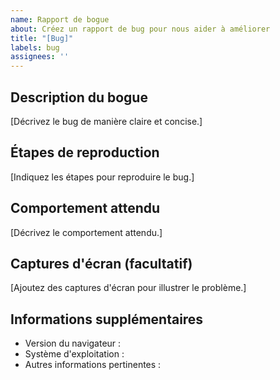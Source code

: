 ```yaml
---
name: Rapport de bogue
about: Créez un rapport de bug pour nous aider à améliorer
title: "[Bug]"
labels: bug
assignees: ''
---
```


## Description du bogue

[Décrivez le bug de manière claire et concise.]

## Étapes de reproduction

[Indiquez les étapes pour reproduire le bug.]

## Comportement attendu

[Décrivez le comportement attendu.]

## Captures d'écran (facultatif)

[Ajoutez des captures d'écran pour illustrer le problème.]

## Informations supplémentaires

- Version du navigateur :
- Système d'exploitation :
- Autres informations pertinentes :
